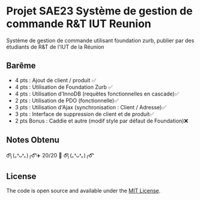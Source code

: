 # Projet SAE23 Système de gestion de commande R&T IUT Reunion

Système de gestion de commande utilisant foundation zurb, publier par des étudiants de R&T de l'IUT de la Réunion

## Barême

- 4 pts : Ajout de client / produit ✅
- 4 pts : Utilisation de Foundation Zurb ✅
- 4 pts : Utilisation d'InnoDB (requêtes fonctionnelles en cascade)✅
- 2 pts : Utilisation de PDO (fonctionnelle)✅
- 3 pts : Utilisation d'Ajax (synchronisation : Client / Adresse)✅
- 3 pts : Interface de suppression de client et de produit✅
- 2 pts Bonus : Caddie et autre (modif style par défaut de Foundation)❌

## Notes Obtenu

o͡͡͡͡͡͡͡͡͡͡͡͡͡͡╮(｡❛ᴗ❛｡)╭o͡͡͡͡͡͡͡͡͡͡͡͡͡͡  ✈️ 20/20 🌴 o͡͡͡͡͡͡͡͡͡͡͡͡͡͡╮(｡❛ᴗ❛｡)╭o͡͡͡͡͡͡͡͡͡͡͡͡͡͡ 

## License

The code is open source and available under the [MIT License](LICENSE.md).
